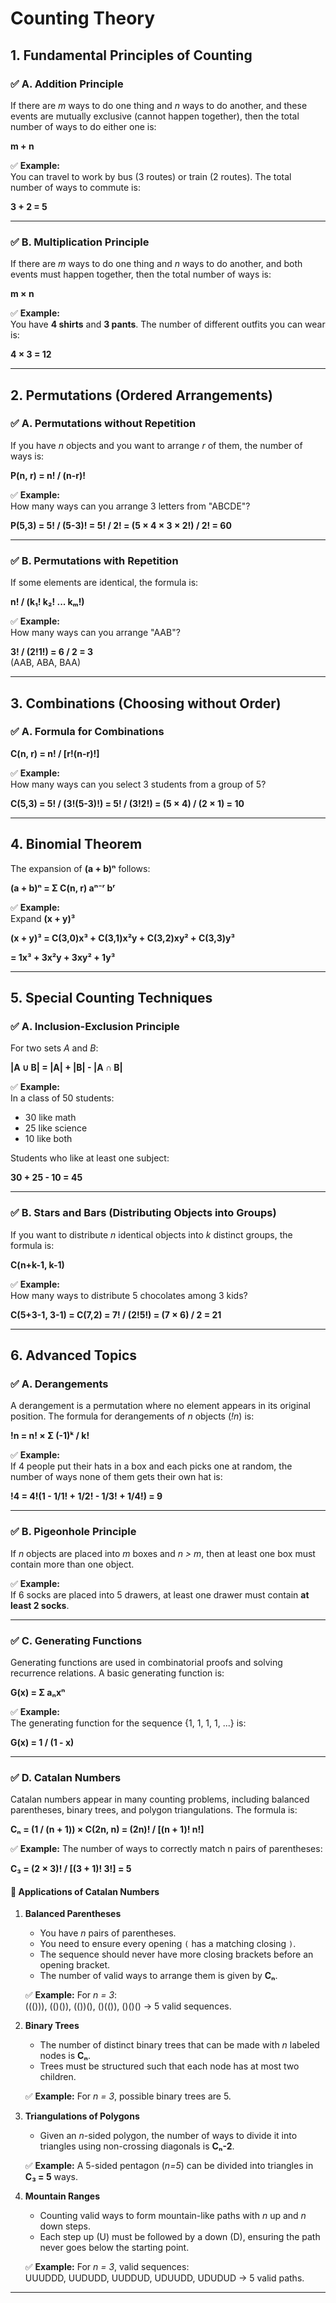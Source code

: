 # Counting Theory

## 1. Fundamental Principles of Counting

### ✅ A. Addition Principle

If there are *m* ways to do one thing and *n* ways to do another, and these events are mutually exclusive (cannot happen together), then the total number of ways to do either one is:

**m + n**

✅ **Example:**  
You can travel to work by bus (3 routes) or train (2 routes). The total number of ways to commute is:

**3 + 2 = 5**

---

### ✅ B. Multiplication Principle

If there are *m* ways to do one thing and *n* ways to do another, and both events must happen together, then the total number of ways is:

**m × n**

✅ **Example:**  
You have **4 shirts** and **3 pants**. The number of different outfits you can wear is:

**4 × 3 = 12**

---

## 2. Permutations (Ordered Arrangements)

### ✅ A. Permutations without Repetition

If you have *n* objects and you want to arrange *r* of them, the number of ways is:

**P(n, r) = n! / (n-r)!**

✅ **Example:**  
How many ways can you arrange 3 letters from "ABCDE"?

**P(5,3) = 5! / (5-3)! = 5! / 2! = (5 × 4 × 3 × 2!) / 2! = 60**

---

### ✅ B. Permutations with Repetition

If some elements are identical, the formula is:

**n! / (k₁! k₂! ... kₘ!)**

✅ **Example:**  
How many ways can you arrange "AAB"?

**3! / (2!1!) = 6 / 2 = 3**  
(AAB, ABA, BAA)

---

## 3. Combinations (Choosing without Order)

### ✅ A. Formula for Combinations

**C(n, r) = n! / [r!(n-r)!]**

✅ **Example:**  
How many ways can you select 3 students from a group of 5?

**C(5,3) = 5! / (3!(5-3)!) = 5! / (3!2!) = (5 × 4) / (2 × 1) = 10**

---

## 4. Binomial Theorem

The expansion of **(a + b)ⁿ** follows:

**(a + b)ⁿ = Σ C(n, r) aⁿ⁻ʳ bʳ**

✅ **Example:**  
Expand **(x + y)³**

**(x + y)³ = C(3,0)x³ + C(3,1)x²y + C(3,2)xy² + C(3,3)y³**

**= 1x³ + 3x²y + 3xy² + 1y³**

---

## 5. Special Counting Techniques

### ✅ A. Inclusion-Exclusion Principle

For two sets *A* and *B*:

**|A ∪ B| = |A| + |B| - |A ∩ B|**

✅ **Example:**  
In a class of 50 students:

- 30 like math
- 25 like science
- 10 like both

Students who like at least one subject:

**30 + 25 - 10 = 45**

---

### ✅ B. Stars and Bars (Distributing Objects into Groups)

If you want to distribute *n* identical objects into *k* distinct groups, the formula is:

**C(n+k-1, k-1)**

✅ **Example:**  
How many ways to distribute 5 chocolates among 3 kids?

**C(5+3-1, 3-1) = C(7,2) = 7! / (2!5!) = (7 × 6) / 2 = 21**

---

## 6. Advanced Topics

### ✅ A. Derangements

A derangement is a permutation where no element appears in its original position. The formula for derangements of *n* objects (*!n*) is:

**!n = n! × Σ (-1)ᵏ / k!**

✅ **Example:**  
If 4 people put their hats in a box and each picks one at random, the number of ways none of them gets their own hat is:

**!4 = 4!(1 - 1/1! + 1/2! - 1/3! + 1/4!) = 9**

---

### ✅ B. Pigeonhole Principle

If *n* objects are placed into *m* boxes and *n > m*, then at least one box must contain more than one object.

✅ **Example:**  
If 6 socks are placed into 5 drawers, at least one drawer must contain **at least 2 socks**.

---

### ✅ C. Generating Functions

Generating functions are used in combinatorial proofs and solving recurrence relations. A basic generating function is:

**G(x) = Σ aₙxⁿ**

✅ **Example:**  
The generating function for the sequence {1, 1, 1, 1, ...} is:

**G(x) = 1 / (1 - x)**

---

### ✅ D. Catalan Numbers

Catalan numbers appear in many counting problems, including balanced parentheses, binary trees, and polygon triangulations. The formula is:

**Cₙ = (1 / (n + 1)) × C(2n, n) = (2n)! / [(n + 1)! n!]**

✅ **Example:** The number of ways to correctly match n pairs of parentheses:

**C₃ = (2 × 3)! / [(3 + 1)! 3!] = 5**

#### 🔹 Applications of Catalan Numbers

1. **Balanced Parentheses**
    - You have *n* pairs of parentheses.
    - You need to ensure every opening `(` has a matching closing `)`.
    - The sequence should never have more closing brackets before an opening bracket.
    - The number of valid ways to arrange them is given by **Cₙ**.

   ✅ **Example:** For *n = 3*:  
   ((())), (()()), (())(), ()(()), ()()() → 5 valid sequences.

2. **Binary Trees**
    - The number of distinct binary trees that can be made with *n* labeled nodes is **Cₙ**.
    - Trees must be structured such that each node has at most two children.

   ✅ **Example:** For *n = 3*, possible binary trees are 5.

3. **Triangulations of Polygons**
    - Given an *n*-sided polygon, the number of ways to divide it into triangles using non-crossing diagonals is **Cₙ-2**.

   ✅ **Example:** A 5-sided pentagon (*n=5*) can be divided into triangles in **C₃ = 5** ways.

4. **Mountain Ranges**
    - Counting valid ways to form mountain-like paths with *n* up and *n* down steps.
    - Each step up (U) must be followed by a down (D), ensuring the path never goes below the starting point.

   ✅ **Example:** For *n = 3*, valid sequences:  
   UUUDDD, UUDUDD, UUDDUD, UDUUDD, UDUDUD → 5 valid paths.

---

